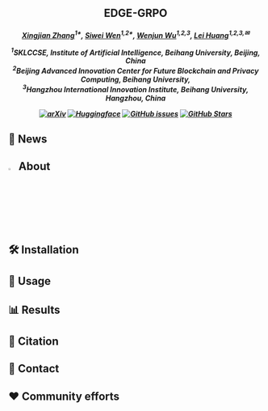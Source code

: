 <h2 align="center">EDGE-GRPO
</a>

<h5 align="center">
<div align="center">

[Xingjian Zhang](https://scholar.google.com/citations?user=H34fwioAAAAJ&hl=zh-CN)<sup>1*</sup>,
[Siwei Wen](https://scholar.google.com/citations?user=kJRiUYwAAAAJ&hl=zh-CN)<sup>1,2*</sup>,
[Wenjun Wu](https://iai.buaa.edu.cn/info/1013/1093.htm)<sup>1,2,3</sup>, 
[Lei Huang](https://huangleibuaa.github.io/)<sup>1,2,3,✉</sup>

<sup>1</sup>SKLCCSE, Institute of Artificial Intelligence, Beihang University, Beijing, China<br>
<sup>2</sup>Beijing Advanced Innovation Center for Future Blockchain and Privacy Computing, Beihang University, <br>
<sup>3</sup>Hangzhou International Innovation Institute, Beihang University, Hangzhou, China

</div>

<div align="center">

[![arXiv](https://img.shields.io/badge/Arxiv-2504.09641-AD1C18.svg?logo=arXiv)](https://arxiv.org/abs/2504.09641)
[![Huggingface](https://img.shields.io/badge/🤗-%20Open%20In%20HF-blue.svg)](https://github.com/ZhangXJ199/EDGE-GRPO)
[![GitHub issues](https://img.shields.io/github/issues/ZhangXJ199/EDGE-GRPO?color=critical&label=Issues)](https://github.com/ZhangXJ199/EDGE-GRPO)
[![GitHub Stars](https://img.shields.io/github/stars/ZhangXJ199/EDGE-GRPO?style=social)](https://github.com/ZhangXJ199/EDGE-GRPO)

</div>

## 📰 News


## <img id="painting_icon" width="3%" src="https://cdn-icons-png.flaticon.com/256/2435/2435606.png"> About


## 🛠️ Installation


## 📌 Usage


## 📊 Results


## 📝 Citation


## 📨 Contact


## ❤️ Community efforts
